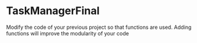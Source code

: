 # TaskManagerFinal
Modify the code of your previous project so that functions are used. Adding functions will improve the modularity of your code
